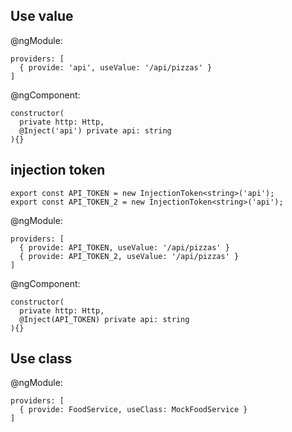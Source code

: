 ## Use value 

@ngModule:
```
providers: [
  { provide: 'api', useValue: '/api/pizzas' }
]
```
@ngComponent:
```
constructor(
  private http: Http,
  @Inject('api') private api: string
){}
```

## injection token

```
export const API_TOKEN = new InjectionToken<string>('api');
export const API_TOKEN_2 = new InjectionToken<string>('api');
```

@ngModule:
```
providers: [
  { provide: API_TOKEN, useValue: '/api/pizzas' }
  { provide: API_TOKEN_2, useValue: '/api/pizzas' }
]
```

@ngComponent:
```
constructor(
  private http: Http,
  @Inject(API_TOKEN) private api: string
){}
```

## Use class

@ngModule:
```
providers: [
  { provide: FoodService, useClass: MockFoodService }
]
```

